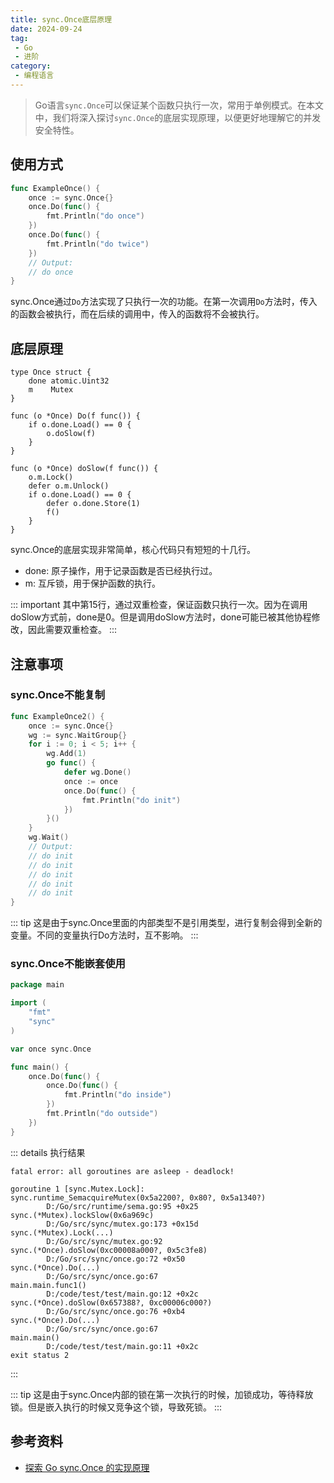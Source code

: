 ```yaml
---
title: sync.Once底层原理
date: 2024-09-24
tag:
 - Go
 - 进阶
category:
 - 编程语言
---
```


<!-- more -->

> Go语言`sync.Once`可以保证某个函数只执行一次，常用于单例模式。在本文中，我们将深入探讨`sync.Once`的底层实现原理，以便更好地理解它的并发安全特性。

## 使用方式

```go
func ExampleOnce() {
	once := sync.Once{}
	once.Do(func() {
		fmt.Println("do once")
	})
	once.Do(func() {
		fmt.Println("do twice")
	})
	// Output:
	// do once
}

```

sync.Once通过`Do`方法实现了只执行一次的功能。在第一次调用`Do`方法时，传入的函数会被执行，而在后续的调用中，传入的函数将不会被执行。

## 底层原理

```go{15}
type Once struct {
	done atomic.Uint32
	m    Mutex
}

func (o *Once) Do(f func()) {
	if o.done.Load() == 0 {
		o.doSlow(f)
	}
}

func (o *Once) doSlow(f func()) {
	o.m.Lock()
	defer o.m.Unlock()
	if o.done.Load() == 0 {
		defer o.done.Store(1)
		f()
	}
}
```

sync.Once的底层实现非常简单，核心代码只有短短的十几行。
- done: 原子操作，用于记录函数是否已经执行过。
- m: 互斥锁，用于保护函数的执行。

::: important
其中第15行，通过双重检查，保证函数只执行一次。因为在调用doSlow方式前，done是0。但是调用doSlow方法时，done可能已被其他协程修改，因此需要双重检查。
:::

## 注意事项

### sync.Once不能复制

```go
func ExampleOnce2() {
	once := sync.Once{}
	wg := sync.WaitGroup{}
	for i := 0; i < 5; i++ {
		wg.Add(1)
		go func() {
			defer wg.Done()
			once := once
			once.Do(func() {
				fmt.Println("do init")
			})
		}()
	}
	wg.Wait()
	// Output:
	// do init
	// do init
	// do init
	// do init
	// do init
}
```

::: tip
这是由于sync.Once里面的内部类型不是引用类型，进行复制会得到全新的变量。不同的变量执行Do方法时，互不影响。
:::

### sync.Once不能嵌套使用

```go
package main

import (
	"fmt"
	"sync"
)

var once sync.Once

func main() {
	once.Do(func() {
		once.Do(func() {
			fmt.Println("do inside")
		})
		fmt.Println("do outside")
	})
}
```

::: details 执行结果
```text
fatal error: all goroutines are asleep - deadlock!

goroutine 1 [sync.Mutex.Lock]:
sync.runtime_SemacquireMutex(0x5a2200?, 0x80?, 0x5a1340?)
        D:/Go/src/runtime/sema.go:95 +0x25
sync.(*Mutex).lockSlow(0x6a969c)
        D:/Go/src/sync/mutex.go:173 +0x15d
sync.(*Mutex).Lock(...)
        D:/Go/src/sync/mutex.go:92
sync.(*Once).doSlow(0xc00008a000?, 0x5c3fe8)
        D:/Go/src/sync/once.go:72 +0x50
sync.(*Once).Do(...)
        D:/Go/src/sync/once.go:67
main.main.func1()
        D:/code/test/test/main.go:12 +0x2c
sync.(*Once).doSlow(0x657388?, 0xc00006c000?)
        D:/Go/src/sync/once.go:76 +0xb4
sync.(*Once).Do(...)
        D:/Go/src/sync/once.go:67
main.main()
        D:/code/test/test/main.go:11 +0x2c
exit status 2
```
:::

::: tip
这是由于sync.Once内部的锁在第一次执行的时候，加锁成功，等待释放锁。但是嵌入执行的时候又竞争这个锁，导致死锁。
:::

## 参考资料

- [探索 Go sync.Once 的实现原理](https://mp.weixin.qq.com/s/glJ6X1ixSYFok4qb_UHY6A)